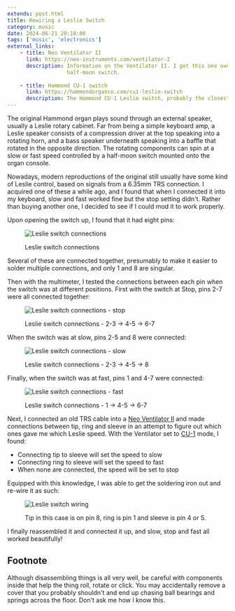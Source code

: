 ```yaml
---
extends: post.html
title: Rewiring a Leslie Switch
category: music
date: 2024-06-21 20:10:00
tags: ['music', 'electronics']
external_links:
    - title: Neo Ventilator II
      link: https://neo-instruments.com/ventilator-2
      description: Information on the Ventilator II. I got this one over the Mini-Vent for the ability to connect a
                   half-moon switch.
      
    - title: Hammond CU-1 switch
      link: https://hammondorganco.com/cu1-leslie-switch
      description: The Hammond CU-1 Leslie switch, probably the closest thing to a standard in this case. 
---
```


The original Hammond organ plays sound through an external speaker, usually a Leslie rotary cabinet. Far from being a
simple keyboard amp, a Leslie speaker consists of a compression driver at the top speaking into a rotating horn, and a
bass speaker underneath speaking into a baffle that rotated in the opposite direction. The rotating components can spin
at a slow or fast speed controlled by a half-moon switch mounted onto the organ console.

Nowadays, modern reproductions of the original still usually have some kind of Leslie control, based on signals from a
6.35mm TRS connection. I acquired one of these a while ago, and I found that when I connected it into my keyboard,
slow and fast worked fine but the stop setting didn't. Rather than buying another one, I decided to see if I could mod
it to work properly.

Upon opening the switch up, I found that it had eight pins:

<figure>
  <img src="/img/leslie_switch.svg" alt="Leslie switch connections" />
  <p>Leslie switch connections</p>
</figure>

Several of these are connected together, presumably to make it easier to solder multiple connections, and only 1 and 8
are singular.

Then with the multimeter, I tested the connections between each pin when the switch was at different positions.
First with the switch at Stop, pins 2-7 were all connected together:

<figure>
  <img src="/img/leslie_switch_stop.svg" alt="Leslie switch connections - stop" />
  <p>Leslie switch connections - 2-3 -> 4-5 -> 6-7</p>
</figure>

When the switch was at slow, pins 2-5 and 8 were connected:

<figure>
  <img src="/img/leslie_switch_slow.svg" alt="Leslie switch connections - slow" />
  <p>Leslie switch connections - 2-3 -> 4-5 -> 8</p>
</figure>

Finally, when the switch was at fast, pins 1 and 4-7 were connected:

<figure>
  <img src="/img/leslie_switch_fast.svg" alt="Leslie switch connections - fast" />
  <p>Leslie switch connections - 1 -> 4-5 -> 6-7</p>
</figure>

Next, I connected an old TRS cable into a [Neo Ventilator II](https://neo-instruments.com/ventilator-2) and made
connections between tip, ring and sleeve in an attempt to figure out which ones gave me which Leslie speed. With the
Ventilator set to [CU-1](https://hammondorganco.com/cu1-leslie-switch) mode, I found:

- Connecting tip to sleeve will set the speed to slow
- Connecting ring to sleeve will set the speed to fast
- When none are connected, the speed will be set to stop

Equipped with this knowledge, I was able to get the soldering iron out and re-wire it as such:

<figure>
  <img src="/img/leslie_switch_trs.svg" alt="Leslie switch wiring" />
  <p>Tip in this case is on pin 8, ring is pin 1 and sleeve is pin 4 or 5.</p>
</figure>

I finally reassembled it and connected it up, and slow, stop and fast all worked beautifully!

## Footnote

Although disassembling things is all very well, be careful with components inside that help the thing roll, rotate or
click. You may accidentally remove a cover that you probably shouldn't and end up chasing ball bearings and springs
across the floor. Don't ask me how I know this.
